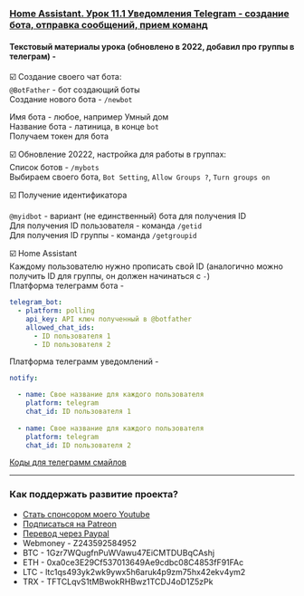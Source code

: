 ### [Home Assistant. Урок 11.1 Уведомления Telegram - создание бота, отправка сообщений, прием команд](https://youtu.be/tV8RjvevVHs)

#### Текстовый материалы урока (обновлено в 2022, добавил про группы в телеграм) -    

:ballot_box_with_check: Создание своего чат бота:    
`@BotFather` - бот создающий боты    
Создание нового бота - `/newbot`    

Имя бота - любое, например Умный дом    
Название бота - латиница, в конце `bot`    
Получаем токен для бота    

:ballot_box_with_check: Обновление 20222, настройка для работы в группах:    
Список ботов - `/mybots`    
Выбираем своего бота, `Bot Setting`, `Allow Groups ?`, `Turn groups on`    

:ballot_box_with_check: Получение идентификатора    

`@myidbot` - вариант (не единственный) бота для получения ID    
Для получения ID пользователя - команда `/getid`    
Для получения ID группы - команда `/getgroupid`    


:ballot_box_with_check: Home Assistant    
Каждому пользователю нужно прописать свой ID (аналогично можно получить ID для группы, он должен начинаться с `-`)    
Платформа телеграмм бота -    
```yaml
telegram_bot:
  - platform: polling
    api_key: API ключ полученный в @botfather
    allowed_chat_ids:
      - ID пользователя 1
      - ID пользователя 2   
```

Платформа телеграмм уведомлений -    
```yaml      
notify:

  - name: Свое название для каждого пользователя
    platform: telegram
    chat_id: ID пользователя 1
    
  - name: Свое название для каждого пользователя
    platform: telegram
    chat_id: ID пользователя 2
```    
    
[Коды для телеграмм смайлов](https://apps.timwhitlock.info/emoji/tables/unicode)

____
### Как поддержать развитие проекта?
* [Стать спонсором моего Youtube](http://kvazis.link/sponsorship)
* [Подписаться на Patreon](http://kvazis.link/patreon)
* [Перевод через Paypal](http://kvazis.link/paypal)
* Webmoney - Z243592584952
* BTC - 1Gzr7WQugfnPuWVawu47EiCMTDUBqCAshj
* ETH - 0xa0ce3E29Cf537013649Ae9cdbc08C4853fF91FAc
* LTC - ltc1qs493yk2wk9ywx5h6aruk4p9zm75hx42ekv4ym2
* TRX - TFTCLqvS1tMBwokRHBwz1TCDJ4oD1Z5zPk